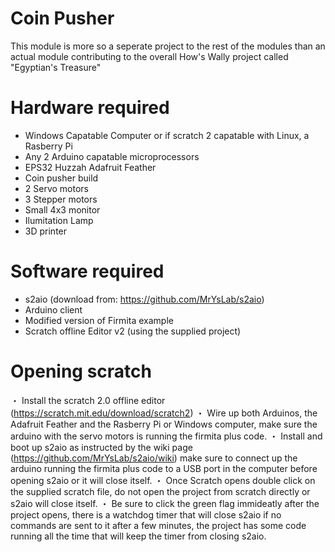# Coin Pusher
This module is more so a seperate project to the rest of the modules than an actual module contributing to the overall How's Wally project called "Egyptian's Treasure"

Hardware required
=================
- Windows Capatable Computer or if scratch 2 capatable with Linux, a Rasberry Pi
- Any 2 Arduino capatable microprocessors
- EPS32 Huzzah Adafruit Feather 
- Coin pusher build
- 2 Servo motors
- 3 Stepper motors
- Small 4x3 monitor
- Ilumitation Lamp
- 3D printer

Software required
=================
- s2aio (download from: https://github.com/MrYsLab/s2aio)
- Arduino client
- Modified version of Firmita example
- Scratch offline Editor v2 (using the supplied project)

Opening scratch
===============
・ Install the scratch 2.0 offline editor (https://scratch.mit.edu/download/scratch2)
・ Wire up both Arduinos, the Adafruit Feather and the Rasberry Pi or Windows computer, make sure the arduino with the servo motors is running the firmita plus code.
・ Install and boot up s2aio as instructed by the wiki page (https://github.com/MrYsLab/s2aio/wiki) make sure to connect up the arduino running the firmita plus code to a USB port in the computer before opening s2aio or it will close itself.
・ Once Scratch opens double click on the supplied scratch file, do not open the project from scratch directly or s2aio will close itself.
・ Be sure to click the green flag immideatly after the project opens, there is a watchdog timer that will close s2aio if no commands are sent to it after a few minutes, the project has some code running all the time that  will keep the timer from closing s2aio.